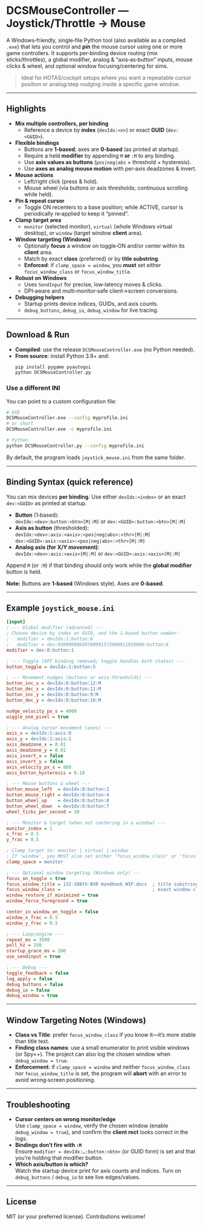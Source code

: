 # DCSMouseController — Joystick/Throttle → Mouse

A Windows‑friendly, single‑file Python tool (also available as a compiled `.exe`) that lets you control and **pin** the mouse cursor using one or more game controllers. It supports per‑binding device routing (mix sticks/throttles), a global modifier, analog & “axis‑as‑button” inputs, mouse clicks & wheel, and optional window focusing/centering for sims.

> Ideal for HOTAS/cockpit setups where you want a repeatable cursor position or analog/step nudging inside a specific game window.

---

## Highlights

- **Mix multiple controllers, per binding**
  - Reference a device by **index** (`devIdx:<n>`) or exact **GUID** (`dev:<GUID>`).
- **Flexible bindings**
  - Buttons are **1‑based**; axes are **0‑based** (as printed at startup).
  - Require a held **modifier** by appending `M` **or** `:M` to any binding.
  - Use **axis values as buttons** (`pos|neg|abs` + threshold + hysteresis).
  - Use **axes as analog mouse motion** with per‑axis deadzones & invert.
- **Mouse actions**
  - Left/right click (press & hold).
  - Mouse wheel (via buttons or axis thresholds; continuous scrolling while held).
- **Pin & repeat cursor**
  - Toggle ON recenters to a base position; while ACTIVE, cursor is periodically re‑applied to keep it “pinned”.
- **Clamp target area**
  - `monitor` (selected monitor), `virtual` (whole Windows virtual desktop), or `window` (target window **client** area).
- **Window targeting (Windows)**
  - Optionally **focus** a window on toggle‑ON and/or center within its **client** area.
  - Match by exact **class** (preferred) or by **title substring**.
  - **Enforced**: if `clamp_space = window`, you **must** set either `focus_window_class` or `focus_window_title`.
- **Robust on Windows**
  - Uses `SendInput` for precise, low‑latency moves & clicks.
  - DPI‑aware and multi‑monitor‑safe client→screen conversions.
- **Debugging helpers**
  - Startup prints device indices, GUIDs, and axis counts.
  - `debug_buttons`, `debug_io`, `debug_window` for live tracing.

---

## Download & Run

- **Compiled**: use the release `DCSMouseController.exe` (no Python needed).
- **From source**: install Python 3.9+ and:
  ```bash
  pip install pygame pyautogui
  python DCSMouseController.py
  ```

### Use a different INI
You can point to a custom configuration file:
```bash
# EXE
DCSMouseController.exe --config myprofile.ini
# or short
DCSMouseController.exe -c myprofile.ini

# Python
python DCSMouseController.py --config myprofile.ini
```

By default, the program loads `joystick_mouse.ini` from the same folder.

---

## Binding Syntax (quick reference)

You can mix devices **per binding**. Use either `devIdx:<index>` or an exact `dev:<GUID>` as printed at startup.

- **Button** (1‑based):  
  `devIdx:<dev>:button:<btn>[M|:M]` or `dev:<GUID>:button:<btn>[M|:M]`
- **Axis as button** (thresholded):  
  `devIdx:<dev>:axis:<axis>:<pos|neg|abs>:<thr>[M|:M]`  
  `dev:<GUID>:axis:<axis>:<pos|neg|abs>:<thr>[M|:M]`
- **Analog axis (for X/Y movement)**:  
  `devIdx:<dev>:axis:<axis>[M|:M]` or `dev:<GUID>:axis:<axis>[M|:M]`

Append `M` (or `:M`) if that binding should only work while the **global modifier** button is held.

**Note:** Buttons are **1‑based** (Windows style). Axes are **0‑based**.

---

## Example `joystick_mouse.ini`

```ini
[input]
; --- Global modifier (advanced) ---
; Choose device by index or GUID, and the 1-based button number:
;   modifier = devIdx:1:button:6
;   modifier = dev:03000000b50700001572000011010000:button:6
modifier = dev:0:button:1

; --- Toggle (OFF binding removed; toggle handles both states) ---
button_toggle = devIdx:1:button:5

; --- Movement nudges (buttons or axis-thresholds) ---
button_inc_x = devIdx:0:button:12:M
button_dec_x = devIdx:0:button:11:M
button_inc_y = devIdx:0:button:9:M
button_dec_y = devIdx:0:button:10:M

nudge_velocity_px_s = 4000
wiggle_one_pixel = true

; --- Analog cursor movement (axes) ---
axis_x = devIdx:1:axis:0
axis_y = devIdx:1:axis:1
axis_deadzone_x = 0.01
axis_deadzone_y = 0.01
axis_invert_x = false
axis_invert_y = false
axis_velocity_px_s = 800
axis_button_hysteresis = 0.10

; --- Mouse buttons & wheel ---
button_mouse_left  = devIdx:0:button:2
button_mouse_right = devIdx:0:button:4
button_wheel_up    = devIdx:0:button:8
button_wheel_down  = devIdx:0:button:7
wheel_ticks_per_second = 30

; --- Monitor & target (when not centering in a window) ---
monitor_index = 1
x_frac = 0.5
y_frac = 0.5

; Clamp target to: monitor | virtual | window
; If 'window', you MUST also set either 'focus_window_class' or 'focus_window_title' below.
clamp_space = monitor

; --- Optional window targeting (Windows only) ---
focus_on_toggle = true
focus_window_title = 132-388th-BVR Handbook WIP.docx  ; title substring (case-insensitive)
focus_window_class =                                  ; exact window class (preferred)
window_restore_if_minimized = true
window_force_foreground = true

center_in_window_on_toggle = false
window_x_frac = 0.5
window_y_frac = 0.5

; --- Loop/engine ---
repeat_ms = 3500
poll_hz = 250
startup_grace_ms = 200
use_sendinput = true

; --- Debug ---
toggle_feedback = false
log_apply = false
debug_buttons = false
debug_io = false
debug_window = true
```

---

## Window Targeting Notes (Windows)

- **Class vs Title**: prefer `focus_window_class` if you know it—it’s more stable than title text.
- **Finding class names**: use a small enumerator to print visible windows (or Spy++). The project can also log the chosen window when `debug_window = true`.
- **Enforcement**: if `clamp_space = window` and neither `focus_window_class` nor `focus_window_title` is set, the program will **abort** with an error to avoid wrong‑screen positioning.

---

## Troubleshooting

- **Cursor centers on wrong monitor/edge**  
  Use `clamp_space = window`, verify the chosen window (enable `debug_window = true`), and confirm the **client rect** looks correct in the logs.
- **Bindings don’t fire with `:M`**  
  Ensure `modifier = devIdx:…:button:<btn>` (or GUID form) is set and that you’re holding that modifier button.
- **Which axis/button is which?**  
  Watch the startup device print for axis counts and indices. Turn on `debug_buttons` / `debug_io` to see live edges/values.

---

## License

MIT (or your preferred license). Contributions welcome!
